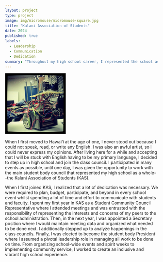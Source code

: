```yaml
---
layout: project
type: project
image: img/micromouse/micromouse-square.jpg
title: "Kalani Association of Students"
date: 2024
published: true
labels:
  - Leadership
  - Communication
  - Dedication
summary: "Throughout my high school career, I represented the school as the student body president."
---
```


<div class="text-center p-4">
  <img width="200px" src="../img/micromouse/micromouse-robot.png" class="img-thumbnail" >
</div>

When I first moved to Hawai'i at the age of one, I never stood out because I could not speak, read, or write any English. I was also an awful artist, so I could never express my opinions. After living here for a while and accepting that I will be stuck with English having to be my primary language, I decided to step up in high school and join the class council. I participated in many events as possible, until one day, I was given the opportunity to work with the main student body council that represented my high school as a whole--the Kalani Association of Students (KAS).

When I first joined KAS, I realized that a lot of dedication was necessary. We were required to plan, budget, participate, and beyond in every school event whilst spending a lot of time and effort to communicate with students and faculty. I spent my first year in KAS as a Student Community Council Representative where I attended meetings and was entrusted with the responsibility of representing the interests and concerns of my peers to the school administration. Then, in the next year, I was appointed a Secretary position where I would maintain meeting data and organized what needed to be done next. I additionally stepped up to analyze happenings in the class councils. Finally, I was elected to become the student body President where I assumed a pivotal leadership role in managing all work to be done on time. From organizing school-wide events and spirit weeks to implementing community service, I worked to create an inclusive and vibrant high school experience.
